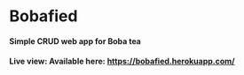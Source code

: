 # Bobafied
#### Simple CRUD web app for Boba tea

#### Live view: Available here: https://bobafied.herokuapp.com/
